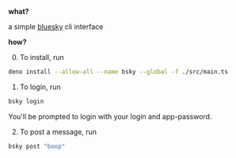 **what?**

a simple [bluesky](https://bsky.app) cli interface

**how?**

0. To install, run
```sh
deno install --allow-all --name bsky --global -f ./src/main.ts
```

1. To login, run
```sh
bsky login
```
You'll be prompted to login with your login and app-password.

2. To post a message, run
```sh
bsky post "boop"
```
